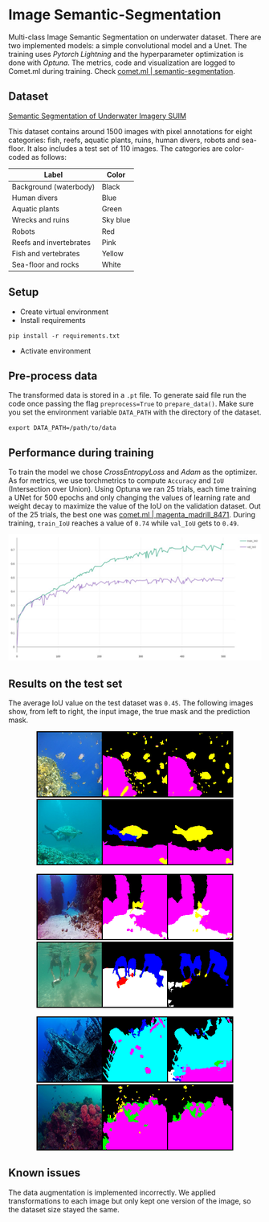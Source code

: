# Image Semantic-Segmentation
Multi-class Image Semantic Segmentation on underwater dataset.
There are two implemented models: a simple convolutional model and a Unet.
The training uses *Pytorch Lightning* and the hyperparameter optimization is done with *Optuna*.
The metrics, code and visualization are logged to Comet.ml during training. Check [comet.ml | semantic-segmentation](https://www.comet.ml/aklopezcarbajal/semantic-segmentation/view/XTQcsRTTflYLoZIqMLn7mpZc6/panels).

## Dataset
[Semantic Segmentation of Underwater Imagery SUIM](https://www.kaggle.com/ashish2001/semantic-segmentation-of-underwater-imagery-suim)

This dataset contains around 1500 images with pixel annotations for eight categories: fish, reefs, aquatic plants, ruins, human divers, robots and sea-floor. It also includes a test set of 110 images. The categories are color-coded as follows:

| Label | Color |
| --- | --- |
| Background (waterbody) | Black |
| Human divers | Blue |
| Aquatic plants | Green |
| Wrecks and ruins | Sky blue |
| Robots | Red |
| Reefs and invertebrates | Pink |
| Fish and vertebrates | Yellow |
| Sea-floor and rocks | White |

## Setup
* Create virtual environment
* Install requirements
```
pip install -r requirements.txt 
```
* Activate environment

## Pre-process data
The transformed data is stored in a ```.pt``` file. To generate said file run the code once passing the flag ```preprocess=True``` to ```prepare_data()```. 
Make sure you set the environment variable ```DATA_PATH``` with the directory of the dataset.
```
export DATA_PATH=/path/to/data
```

## Performance during training
To train the model we chose *CrossEntropyLoss* and *Adam* as the optimizer. As for metrics, we use torchmetrics to compute `Accuracy` and `IoU` (Intersection over Union).
Using Optuna we ran 25 trials, each time training a UNet for 500 epochs and only changing the values of learning rate and weight decay to maximize the value of the IoU on the validation dataset. Out of the 25 trials, the best one was [comet.ml | magenta_madrill_8471](https://www.comet.ml/aklopezcarbajal/semantic-segmentation/40a97891e0e740cc9c48f2555bd57095?experiment-tab=chart&showOutliers=true&smoothing=0&transformY=smoothing&xAxis=step). During training, `train_IoU` reaches a value of `0.74` while `val_IoU` gets to `0.49`.
<p align="center">
  <img src="imgs/train_val_IoU.jpeg" width=750>
</p>

## Results on the test set
The average IoU value on the test dataset was `0.45`. The following images show, from left to right, the input image, the true mask and the prediction mask. 
<p align="center">
  <img src="imgs/pred_000_IoU=0.38.png">
  <img src="imgs/pred_002_IoU=0.42.png">
</p>
<p align="center">
  <img src="imgs/pred_003_IoU=0.37.png">
  <img src="imgs/pred_004_IoU=0.56.png">
</p>
<p align="center">
  <img src="imgs/pred_006_IoU=0.45.png">
  <img src="imgs/pred_013_IoU=0.53.png">
</p>

## Known issues
The data augmentation is implemented incorrectly. We applied transformations to each image but only kept one version of the image, so the dataset size stayed the same.

